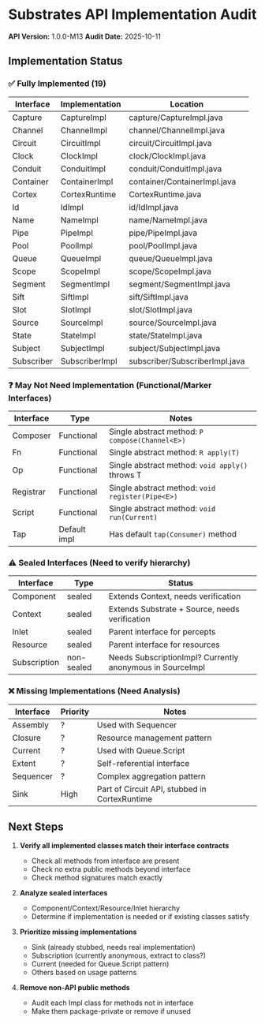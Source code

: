 # Substrates API Implementation Audit

**API Version:** 1.0.0-M13
**Audit Date:** 2025-10-11

## Implementation Status

### ✅ Fully Implemented (19)

| Interface | Implementation | Location |
|-----------|---------------|----------|
| Capture | CaptureImpl | capture/CaptureImpl.java |
| Channel | ChannelImpl | channel/ChannelImpl.java |
| Circuit | CircuitImpl | circuit/CircuitImpl.java |
| Clock | ClockImpl | clock/ClockImpl.java |
| Conduit | ConduitImpl | conduit/ConduitImpl.java |
| Container | ContainerImpl | container/ContainerImpl.java |
| Cortex | CortexRuntime | CortexRuntime.java |
| Id | IdImpl | id/IdImpl.java |
| Name | NameImpl | name/NameImpl.java |
| Pipe | PipeImpl | pipe/PipeImpl.java |
| Pool | PoolImpl | pool/PoolImpl.java |
| Queue | QueueImpl | queue/QueueImpl.java |
| Scope | ScopeImpl | scope/ScopeImpl.java |
| Segment | SegmentImpl | segment/SegmentImpl.java |
| Sift | SiftImpl | sift/SiftImpl.java |
| Slot | SlotImpl | slot/SlotImpl.java |
| Source | SourceImpl | source/SourceImpl.java |
| State | StateImpl | state/StateImpl.java |
| Subject | SubjectImpl | subject/SubjectImpl.java |
| Subscriber | SubscriberImpl | subscriber/SubscriberImpl.java |

### ❓ May Not Need Implementation (Functional/Marker Interfaces)

| Interface | Type | Notes |
|-----------|------|-------|
| Composer | Functional | Single abstract method: `P compose(Channel<E>)` |
| Fn | Functional | Single abstract method: `R apply(T)` |
| Op | Functional | Single abstract method: `void apply()` throws T |
| Registrar | Functional | Single abstract method: `void register(Pipe<E>)` |
| Script | Functional | Single abstract method: `void run(Current)` |
| Tap | Default impl | Has default `tap(Consumer)` method |

### ⚠️ Sealed Interfaces (Need to verify hierarchy)

| Interface | Type | Status |
|-----------|------|--------|
| Component | sealed | Extends Context, needs verification |
| Context | sealed | Extends Substrate + Source, needs verification |
| Inlet | sealed | Parent interface for percepts |
| Resource | sealed | Parent interface for resources |
| Subscription | non-sealed | Needs SubscriptionImpl? Currently anonymous in SourceImpl |

### ❌ Missing Implementations (Need Analysis)

| Interface | Priority | Notes |
|-----------|----------|-------|
| Assembly | ? | Used with Sequencer |
| Closure | ? | Resource management pattern |
| Current | ? | Used with Queue.Script |
| Extent | ? | Self-referential interface |
| Sequencer | ? | Complex aggregation pattern |
| Sink | High | Part of Circuit API, stubbed in CortexRuntime |

## Next Steps

1. **Verify all implemented classes match their interface contracts**
   - Check all methods from interface are present
   - Check no extra public methods beyond interface
   - Check method signatures match exactly

2. **Analyze sealed interfaces**
   - Component/Context/Resource/Inlet hierarchy
   - Determine if implementation is needed or if existing classes satisfy

3. **Prioritize missing implementations**
   - Sink (already stubbed, needs real implementation)
   - Subscription (currently anonymous, extract to class?)
   - Current (needed for Queue.Script pattern)
   - Others based on usage patterns

4. **Remove non-API public methods**
   - Audit each Impl class for methods not in interface
   - Make them package-private or remove if unused
